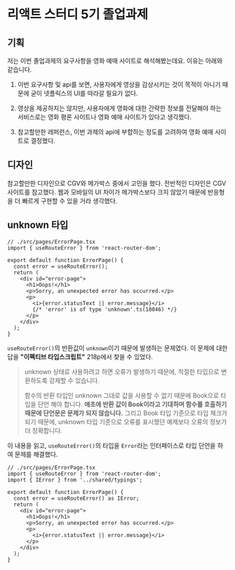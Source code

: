 # 리액트 스터디 5기 졸업과제

## 기획

저는 이번 졸업과제의 요구사항을 영화 예매 사이트로 해석해봤는데요.
이유는 아래와 같습니다.

1. 이번 요구사항 및 api를 보면, 사용자에게 영상을 감상시키는 것이 목적이 아니기 때문에 굳이 넷플릭스의 UI를 따라갈 필요가 없다.

2. 영상을 제공하지는 않지만, 사용자에게 영화에 대한 간략한 정보를 전달해야 하는 서비스로는 영화 평론 사이트나 영화 예매 사이트가 있다고 생각했다.

3. 참고할만한 레퍼런스, 이번 과제의 api에 부합하는 정도를 고려하여 영화 예매 사이트로 결정했다.

## 디자인

참고할만한 디자인으로 CGV와 메가박스 중에서 고민을 했다.
전반적인 디자인은 CGV 사이트를 참고했다.
웹과 모바일의 UI 차이가 메가박스보다 크지 않았기 때문에 반응형을 더 빠르게 구현할 수 있을 거라 생각했다.

## unknown 타입

```tsx
// ./src/pages/ErrorPage.tsx
import { useRouteError } from 'react-router-dom';

export default function ErrorPage() {
  const error = useRouteError();
  return (
    <div id="error-page">
      <h1>Oops!</h1>
      <p>Sorry, an unexpected error has occurred.</p>
      <p>
        <i>{error.statusText || error.message}</i>
        {/* 'error' is of type 'unknown'.ts(18046) */}
      </p>
    </div>
  );
}
```

`useRouteError()`의 반환값이 `unknown`이기 때문에 발생하는 문제였다.
이 문제에 대한 답을 **"이펙티브 타입스크립트"** 218p에서 찾을 수 있었다.

> unknown 상태로 사용하려고 하면 오류가 발생하기 때문에, 적절한 타입으로 변환하도록 강제할 수 있습니다.
>
> 함수의 반환 타입인 unknown 그대로 값을 사용할 수 없기 때문에 Book으로 타입을 단언 해야 합니다. **애초에 반환 값이 Book이라고 기대하며 함수를 호출하기 때문에 단언문은 문제가 되지 않습니다.** 그리고 Book 타입 기준으로 타입 체크가 되기 때문에, unknown 타입 기준으로 오류를 표시했던 예제보다 오류의 정보가 더 정확합니다.

이 내용을 읽고, `useRouteError()`의 타입을 `Error`라는 인터페이스로 타입 단언을 하여 문제를 해결했다.

```tsx
// ./src/pages/ErrorPage.tsx
import { useRouteError } from 'react-router-dom';
import { IError } from '../shared/typings';

export default function ErrorPage() {
  const error = useRouteError() as IError;
  return (
    <div id="error-page">
      <h1>Oops!</h1>
      <p>Sorry, an unexpected error has occurred.</p>
      <p>
        <i>{error.statusText || error.message}</i>
      </p>
    </div>
  );
}
```
